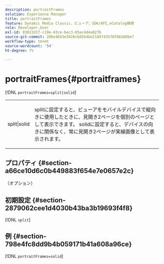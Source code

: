 ```yaml
---
description: portraitFrames
solution: Experience Manager
title: portraitFrames
feature: Dynamic Media Classic，ビューア，SDK/API,eCatalog検索
role: Developer,User
exl-id: 83822d1f-c19e-43ce-bec3-05ac4d4a027b
source-git-commit: 206e4643e3926cb85b4be2189743578f88180be7
workflow-type: tm+mt
source-wordcount: '54'
ht-degree: 7%

---
```


# portraitFrames{#portraitframes}

[!DNL `portraitFrames=split|solid`]

<table id="table_1D425B7685D448459CD3FE8D683C813C"> 
 <tbody> 
  <tr> 
   <td colname="col1"> <p> <span class="codeph"> split|solid</span> </p> </td> 
   <td colname="col2"> <p><span class="codeph"> split</span>に設定すると、ビューアをモバイルデバイスで縦向きに使用したときに、見開き2ページを個別のページとして表示できます。 <span class="codeph"> solid</span>に設定すると、デバイスの向きに関係なく、常に見開き2ページが実線画像として表示されます。 </p> </td> 
  </tr> 
 </tbody> 
</table>

## プロパティ {#section-a66ce10d6c0b449883f654e7e0657e2c}

（オプション）

## 初期設定 {#section-2879062cee1d4030b43ba3b19693f4f8}

[!DNL `split`]

## 例 {#section-798e4fc8dd9b4b059171b41a608a96ce}

[!DNL `portraitFrames=solid`]
